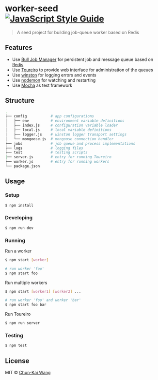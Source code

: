 # worker-seed [![JavaScript Style Guide][standardjs-image]][standardjs-url]

> A seed project for building job-queue worker based on Redis

## Features

- Use [Bull Job Manager](https://github.com/OptimalBits/bull) for persistent job and message queue based on [Redis](http://redis.io)
- Use [Toureiro](https://github.com/Epharmix/Toureiro) to provide web interface for administration of the queues
- Use [winston](https://github.com/winstonjs/winston) for logging errors and events
- Use [nodemon](https://github.com/remy/nodemon) for watching and restarting
- Use [Mocha](https://github.com/mochajs/mocha) as test framework

## Structure

```sh
.
├── config           # app configurations
│   ├── env          # environment variable definitions
│   ├── index.js     # configuration variable loader
│   ├── local.js     # local variable definitions
│   ├── logger.js    # winston logger transport settings
│   └── mongoose.js  # mongoose connection handler
├── jobs             # job queue and process implementations
├── logs             # logging files
├── test             # testing scripts
|── server.js        # entry for running Toureiro
├── worker.js        # entry for running workers
└── package.json
```

## Usage

### Setup

```sh
$ npm install
```

### Developing

```sh
$ npm run dev
```

### Running

Run a worker

```sh
$ npm start [worker]

# run worker 'foo'
$ npm start foo
```

Run multiple workers

```sh
$ npm start [worker1] [worker2] ...

# run worker 'foo' and worker 'bar'
$ npm start foo bar
```

Run Toureiro

```sh
$ npm run server
```

### Testing

```sh
$ npm test
```

## License

MIT © [Chun-Kai Wang](https://github.com/chunkai1312)

[standardjs-image]: https://img.shields.io/badge/code%20style-standard-brightgreen.svg
[standardjs-url]: http://standardjs.com/
